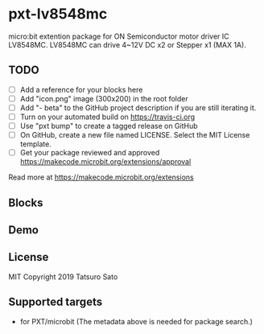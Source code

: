 # pxt-lv8548mc

micro:bit extention package for ON Semiconductor motor driver IC LV8548MC.
LV8548MC can drive 4~12V DC x2 or Stepper x1 (MAX 1A).

## TODO

- [ ] Add a reference for your blocks here
- [ ] Add "icon.png" image (300x200) in the root folder
- [ ] Add "- beta" to the GitHub project description if you are still iterating it.
- [ ] Turn on your automated build on https://travis-ci.org
- [ ] Use "pxt bump" to create a tagged release on GitHub
- [ ] On GitHub, create a new file named LICENSE. Select the MIT License template.
- [ ] Get your package reviewed and approved https://makecode.microbit.org/extensions/approval

Read more at https://makecode.microbit.org/extensions

## Blocks


## Demo

## License

MIT 
Copyright 2019 Tatsuro Sato

## Supported targets

* for PXT/microbit
(The metadata above is needed for package search.)

